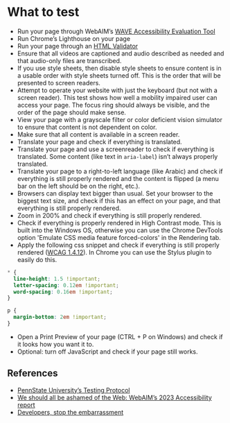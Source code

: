 <!-- @license CC0-1.0 -->

# What to test

- Run your page through WebAIM’s [WAVE Accessibility Evaluation Tool](https://wave.webaim.org/)
- Run Chrome’s Lighthouse on your page
- Run your page through an [HTML Validator](https://validator.w3.org/)
- Ensure that all videos are captioned and audio described as needed and that audio-only files are transcribed.
- If you use style sheets, then disable style sheets to ensure content is in a usable order with style sheets turned off.
  This is the order that will be presented to screen readers.
- Attempt to operate your website with just the keyboard (but not with a screen reader).
  This test shows how well a mobility impaired user can access your page.
  The focus ring should always be visible, and the order of the page should make sense.
- View your page with a grayscale filter or color deficient vision simulator to ensure that
  content is not dependent on color.
- Make sure that all content is available in a screen reader.
- Translate your page and check if everything is translated.
- Translate your page and use a screenreader to check if everything is translated.
  Some content (like text in `aria-label`) isn’t always properly translated.
- Translate your page to a right-to-left language (like Arabic) and check if
  everything is still properly rendered and the content is flipped (a menu bar on the left should be on the right, etc.).
- Browsers can display text bigger than usual. Set your browser to the biggest text size,
  and check if this has an effect on your page, and that everything is still properly rendered.
- Zoom in 200% and check if everything is still properly rendered.
- Check if everything is properly rendered in High Contrast mode. This is built into the Windows OS,
  otherwise you can use the Chrome DevTools option 'Emulate CSS media feature forced-colors' in the Rendering tab.
- Apply the following css snippet and check if everything is still properly rendered ([WCAG 1.4.12](https://www.w3.org/WAI/WCAG21/Understanding/text-spacing.html)).
  In Chrome you can use the Stylus plugin to easily do this.

```css
* {
  line-height: 1.5 !important;
  letter-spacing: 0.12em !important;
  word-spacing: 0.16em !important;
}

p {
  margin-bottom: 2em !important;
}
```

- Open a Print Preview of your page (CTRL + P on Windows) and check if it looks how you want it to.
- Optional: turn off JavaScript and check if your page still works.

## References

- [PennState University’s Testing Protocol](https://accessibility.psu.edu/testing/protocol/)
- [We should all be ashamed of the Web: WebAIM’s 2023 Accessibility report](https://uxdesign.cc/we-should-all-be-ashamed-of-the-web-webaims-2023-accessibility-report-5233c8583dd9)
- [Developers, stop the embarrassment](https://uxdesign.cc/developers-stop-the-embarrassment-5c75de8f4c06)
